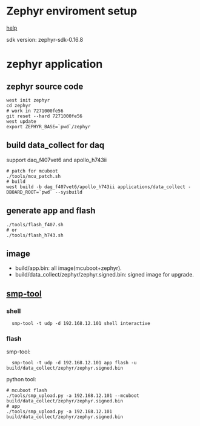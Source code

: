 # Zephyr enviroment setup
[help](https://docs.zephyrproject.org/latest/develop/getting_started/index.html)

sdk version: zephyr-sdk-0.16.8

# zephyr application

## zephyr source code

```shell
west init zephyr
cd zephyr
# work in 7271000fe56
git reset --hard 7271000fe56
west update
export ZEPHYR_BASE=`pwd`/zephyr
```

## build data_collect for daq

support daq_f407vet6  and apollo_h743ii

```shell
# patch for mcuboot
./tools/mcu_patch.sh
# build
west build -b daq_f407vet6/apollo_h743ii applications/data_collect -DBOARD_ROOT=`pwd` --sysbuild
```

## generate app and flash

```shell
./tools/flash_f407.sh
# or
./tools/flash_h743.sh
```

## image

* build/app.bin: all image(mcuboot+zephyr).
* build/data_collect/zephyr/zephyr.signed.bin: signed image for upgrade.


## [smp-tool](https://github.com/Gessler-GmbH/smp-rs/tree/main/smp-tool)

### shell
```shell
  smp-tool -t udp -d 192.168.12.101 shell interactive
```
### flash
smp-tool:
```shell
  smp-tool -t udp -d 192.168.12.101 app flash -u build/data_collect/zephyr/zephyr.signed.bin
```
python tool:
```shell
# mcuboot flash
./tools/smp_upload.py -a 192.168.12.101 --mcuboot build/data_collect/zephyr/zephyr.signed.bin
# app
./tools/smp_upload.py -a 192.168.12.101 build/data_collect/zephyr/zephyr.signed.bin
```

